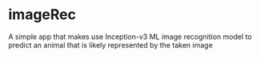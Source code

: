 # imageRec
A simple app that makes use  Inception-v3 ML image recognition model to predict an animal that is likely represented by the taken image
